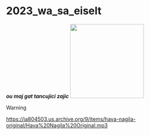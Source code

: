 # 2023_wa_sa_eiselt

***ou maj gat tancujici zajic***
<img src="https://media.discordapp.net/attachments/995477056425054230/999842645176234034/ezgif-4-04488ff962.gif" width="200" height="200" />

> [!WARNING]  
> https://ia804503.us.archive.org/9/items/hava-nagila-original/Hava%20Nagila%20Original.mp3
